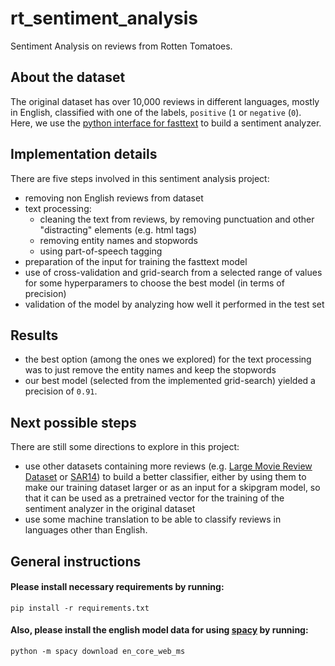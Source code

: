 # rt_sentiment_analysis
Sentiment Analysis on reviews from Rotten Tomatoes.

## About the dataset

The original dataset has over 10,000 reviews in different languages, mostly in English, classified with one of the labels, `positive` (`1` or `negative` (`0`). Here, we use the [python interface for fasttext](https://github.com/salestock/fastText.py) to build a sentiment analyzer.

## Implementation details

There are five steps involved in this sentiment analysis project:
* removing non English reviews from dataset
* text processing:
    * cleaning the text from reviews, by removing punctuation and other "distracting" elements (e.g. html tags)
    * removing entity names and stopwords
    * using part-of-speech tagging
* preparation of the input for training the fasttext model
* use of cross-validation and grid-search from a selected range of values for some hyperparamers to choose the best model (in terms of precision)
* validation of the model by analyzing how well it performed in the test set

## Results

* the best option (among the ones we explored) for the text processing was to just remove the entity names and keep the stopwords
* our best model (selected from the implemented grid-search) yielded a precision of `0.91`.

## Next possible steps

There are still some directions to explore in this project:
* use other datasets containing more reviews (e.g. [Large Movie Review Dataset](http://ai.stanford.edu/~amaas/data/sentiment/) or [SAR14](https://sites.google.com/site/nquocdai/resources)) to build a better classifier, either by using them to make our training dataset larger or as an input for a skipgram model, so that it can be used as a pretrained vector for the training of the sentiment analyzer in the original dataset
* use some machine translation to be able to classify reviews in languages other than English.

## General instructions

#### Please install necessary requirements by running:
    pip install -r requirements.txt
  
#### Also, please install the english model data for using [spacy](https://spacy.io/) by running:
    python -m spacy download en_core_web_ms
